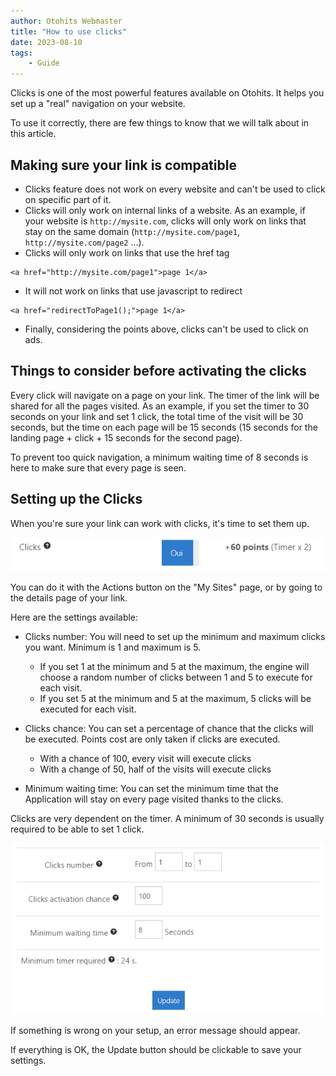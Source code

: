 ```yaml
---
author: Otohits Webmaster
title: "How to use clicks"
date: 2023-08-10
tags:
    - Guide
---
```


Clicks is one of the most powerful features available on Otohits. It helps you set up a "real" navigation on your website.

To use it correctly, there are few things to know that we will talk about in this article.

## Making sure your link is compatible

* Clicks feature does not work on every website and can't be used to click on specific part of it.
* Clicks will only work on internal links of a website. As an example, if your website is `http://mysite.com`, clicks will only work on links that stay on the same domain (`http://mysite.com/page1`, `http://mysite.com/page2` ...).
* Clicks will only work on links that use the href tag

```
<a href="http://mysite.com/page1">page 1</a>
```
* It will not work on links that use javascript to redirect

```
<a href="redirectToPage1();">page 1</a>
```

* Finally, considering the points above, clicks can't be used to click on ads.

## Things to consider before activating the clicks

Every click will navigate on a page on your link. The timer of the link will be shared for all the pages visited. As an example, if you set the timer to 30 seconds on your link and set 1 click, the total time of the visit will be 30 seconds, but the time on each page will be 15 seconds (15 seconds for the landing page + click + 15 seconds for the second page).

To prevent too quick navigation, a minimum waiting time of 8 seconds is here to make sure that every page is seen.

## Setting up the Clicks

When you're sure your link can work with clicks, it's time to set them up.

![Active clicks](/img/guides/clicks_1.png)

You can do it with the Actions button on the "My Sites" page, or by going to the details page of your link.

Here are the settings available:

* Clicks number: You will need to set up the minimum and maximum clicks you want. Minimum is 1 and maximum is 5.
  * If you set 1 at the minimum and 5 at the maximum, the engine will choose a random number of clicks between 1 and 5 to execute for each visit.
  * If you set 5 at the minimum and 5 at the maximum, 5 clicks will be executed for each visit.

* Clicks chance: You can set a percentage of chance that the clicks will be executed. Points cost are only taken if clicks are executed.
  * With a chance of 100, every visit will execute clicks
  * With a change of 50, half of the visits will execute clicks

* Minimum waiting time: You can set the minimum time that the Application will stay on every page visited thanks to the clicks.

Clicks are very dependent on the timer. A minimum of 30 seconds is usually required to be able to set 1 click.

![Clicks setup](/img/guides/clicks_2.png)

If something is wrong on your setup, an error message should appear.

If everything is OK, the Update button should be clickable to save your settings.